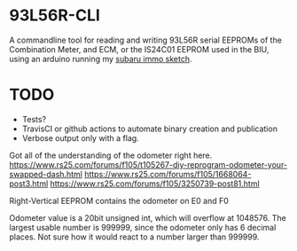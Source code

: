 # 93L56R-CLI

A commandline tool for reading and writing 93L56R serial EEPROMs of the Combination Meter, and ECM, or the IS24C01 EEPROM used in the BIU, using an arduino
running my [subaru immo sketch](https://github.com/rgeyer/sketch_subaru_immo).

# TODO
* Tests?
* TravisCI or github actions to automate binary creation and publication
* Verbose output only with a flag.


Got all of the understanding of the odometer right here.
https://www.rs25.com/forums/f105/t105267-diy-reprogram-odometer-your-swapped-dash.html
https://www.rs25.com/forums/f105/1668064-post3.html
https://www.rs25.com/forums/f105/3250739-post81.html

Right-Vertical EEPROM contains the odometer on E0 and F0

Odometer value is a 20bit unsigned int, which will overflow at 1048576. The largest
usable number is 999999, since the odometer only has 6 decimal places. Not sure
how it would react to a number larger than 999999.
